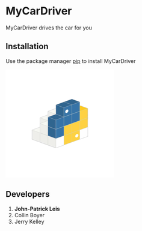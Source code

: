 # MyCarDriver

MyCarDriver drives the car for you

## Installation

Use the package manager [pip](https://pypi.org/project/pip/) to install MyCarDriver

![image](https://raw.githubusercontent.com/github/explore/666de02829613e0244e9441b114edb85781e972c/topics/pip/pip.png)

## Developers

1. **John-Patrick Leis**
2. Collin Boyer
3. Jerry Kelley

